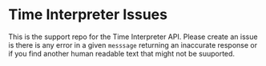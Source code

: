# Time Interpreter Issues

This is the support repo for the Time Interpreter API. Please create an issue is there is any error in a given `messsage` returning an inaccurate response or if you find another human readable text that might not be suuported.

